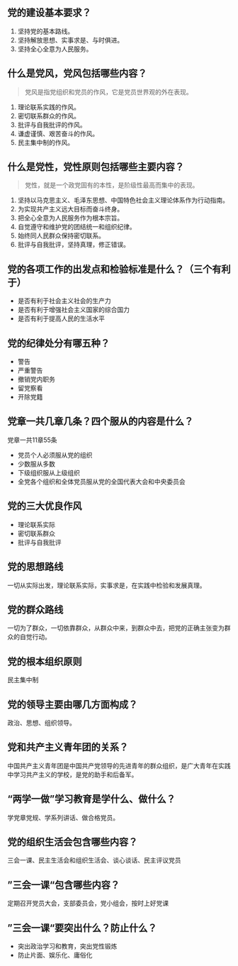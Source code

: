 ## 党的建设基本要求？
1. 坚持党的基本路线。
2. 坚持解放思想、实事求是、与时俱进。
3. 坚持全心全意为人民服务。


## 什么是党风，党风包括哪些内容？
> 党风是指党组织和党员的作风，它是党员世界观的外在表现。
1. 理论联系实践的作风。
2. 密切联系群众的作风。
3. 批评与自我批评的作风。
4. 谦虚谨慎、艰苦奋斗的作风。
5. 民主集中制的作风。

## 什么是党性，党性原则包括哪些主要内容？
> 党性，就是一个政党固有的本性，是阶级性最高而集中的表现。
1. 坚持以马克思主义、毛泽东思想、中国特色社会主义理论体系作为行动指南。
2. 为实现共产主义远大目标而奋斗终身。
3. 把全心全意为人民服务作为根本宗旨。
4. 自觉遵守和维护党的团结统一和组织纪律。
5. 始终同人民群众保持密切联系。
6. 批评与自我批评，坚持真理，修正错误。

## 党的各项工作的出发点和检验标准是什么？（三个有利于）
- 是否有利于社会主义社会的生产力
- 是否有利于增强社会主义国家的综合国力
- 是否有利于提高人民的生活水平

## 党的纪律处分有哪五种？
- 警告
- 严重警告
- 撤销党内职务
- 留党察看
- 开除党籍

## 党章一共几章几条？四个服从的内容是什么？
党章一共11章55条
- 党员个人必须服从党的组织
- 少数服从多数
- 下级组织服从上级组织
- 全党各个组织和全体党员服从党的全国代表大会和中央委员会

## 党的三大优良作风
- 理论联系实际
- 密切联系群众
- 批评与自我批评

## 党的思想路线
一切从实际出发，理论联系实际，实事求是，在实践中检验和发展真理。

## 党的群众路线
一切为了群众，一切依靠群众，从群众中来，到群众中去，把党的正确主张变为群众的自觉行动。

## 党的根本组织原则
民主集中制

## 党的领导主要由哪几方面构成？
政治、思想、组织领导。

## 党和共产主义青年团的关系？
中国共产主义青年团是中国共产党领导的先进青年的群众组织，是广大青年在实践中学习共产主义的学校，是党的助手和后备军。

## “两学一做”学习教育是学什么、做什么？
学党章党规、学系列讲话、做合格党员。

## 党的组织生活会包含哪些内容？
三会一课、民主生活会和组织生活会、谈心谈话、民主评议党员

## ”三会一课“包含哪些内容？
定期召开党员大会，支部委员会，党小组会，按时上好党课

## ”三会一课“要突出什么？防止什么？
- 突出政治学习和教育，突出党性锻炼
- 防止片面、娱乐化、庸俗化


